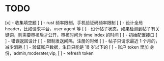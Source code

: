 # TODO

[x] - 收集填空题
[ ] - rust 频率限制，手机验证码频率限制
[ ] - 设计全局 header，比如请求平台，user agent 等
[ ] - 设计帖子状态，如果检测到帖子有关键词，则需要审核后才公开，审核时间为 time index 的时间
[ ] - 初始配置接口
[ ] - 错误返回设计
[ ] - 限制发送间隔，注册的时候
[ ] - 帖子只请求最近 1 个月的，减少消耗
[ ] - 验证账户数据，生日只能是 18 岁以下的
[ ] - 账户 token 里加 身份，admin,moderater,vip,
[ ] - refresh token
